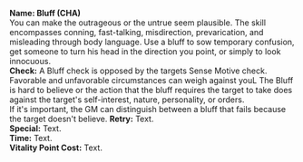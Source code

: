 **Name: Bluff (CHA)**      
You can make the outrageous or the untrue seem plausible. The skill encompasses conning, fast-talking, misdirection, prevarication, and misleading through body language. Use a bluff to sow temporary confusion, get someone to turn his head in the direction you point, or simply to look innocuous.   
**Check:** A Bluff check is opposed by the targets Sense Motive check. Favorable and unfavorable circumstances can weigh against youL The Bluff is hard to believe or the action that the bluff requires the target to take does against the target's self-interest, nature, personality, or orders.  
If it's important, the GM can distinguish between a bluff that fails because the target doesn't believe.
**Retry:** Text.   
**Special:** Text.  
**Time:** Text.  
**Vitality Point Cost:** Text.  
